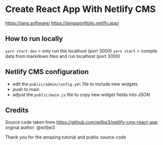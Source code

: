 # Create React App With Netlify CMS

https://jang.software/
https://jangsportfolio.netlify.app/

## How to run locally

`yarn start-dev` > only run the localhost (port 3000)
`yarn start` > compile data from markdown files and run localhost (port 3000)

## Netlify CMS configuration

- edit the `public/admin/config.yml` file to include new widgets
- push to main
- adjust the `public/main.js` file to copy new widget fields into JSON

## Credits

Source code taken from https://github.com/willjw3/netlify-cms-react-app
orginal author: @willjw3

Thank you for the amazing tutorial and public source code
